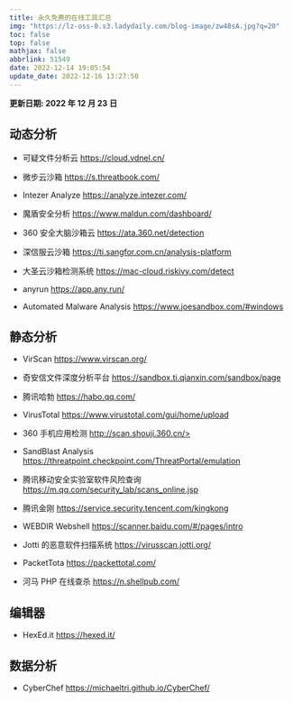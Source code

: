 ```yaml
---
title: 永久免费的在线工具汇总
img: "https://lz-oss-0.s3.ladydaily.com/blog-image/zw48sA.jpg?q=20"
toc: false
top: false
mathjax: false
abbrlink: 51549
date: 2022-12-14 19:05:54
update_date: 2022-12-16 13:27:50
---
```


**更新日期: 2022 年 12 月 23 日**

## 动态分析

- 可疑文件分析云 <https://cloud.vdnel.cn/>

- 微步云沙箱 <https://s.threatbook.com/>

- Intezer Analyze <https://analyze.intezer.com/>

- 魔盾安全分析 <https://www.maldun.com/dashboard/>

- 360 安全大脑沙箱云 <https://ata.360.net/detection>

- 深信服云沙箱 <https://ti.sangfor.com.cn/analysis-platform>

- 大圣云沙箱检测系统 <https://mac-cloud.riskivy.com/detect>

- anyrun <https://app.any.run/>

- Automated Malware Analysis <https://www.joesandbox.com/#windows>

## 静态分析

- VirScan <https://www.virscan.org/>

- 奇安信文件深度分析平台 <https://sandbox.ti.qianxin.com/sandbox/page>

- 腾讯哈勃 <https://habo.qq.com/>

- VirusTotal <https://www.virustotal.com/gui/home/upload>

- 360 手机应用检测 http://scan.shouji.360.cn/>

- SandBlast Analysis <https://threatpoint.checkpoint.com/ThreatPortal/emulation>

- 腾讯移动安全实验室软件风险查询 <https://m.qq.com/security_lab/scans_online.jsp>

- 腾讯金刚 <https://service.security.tencent.com/kingkong>

- WEBDIR Webshell <https://scanner.baidu.com/#/pages/intro>

- Jotti 的恶意软件扫描系统 <https://virusscan.jotti.org/>

- PacketTota <https://packettotal.com/>

- 河马 PHP 在线查杀 <https://n.shellpub.com/>

## 编辑器

- HexEd.it <https://hexed.it/>

## 数据分析

- CyberChef <https://michaeltri.github.io/CyberChef/>
